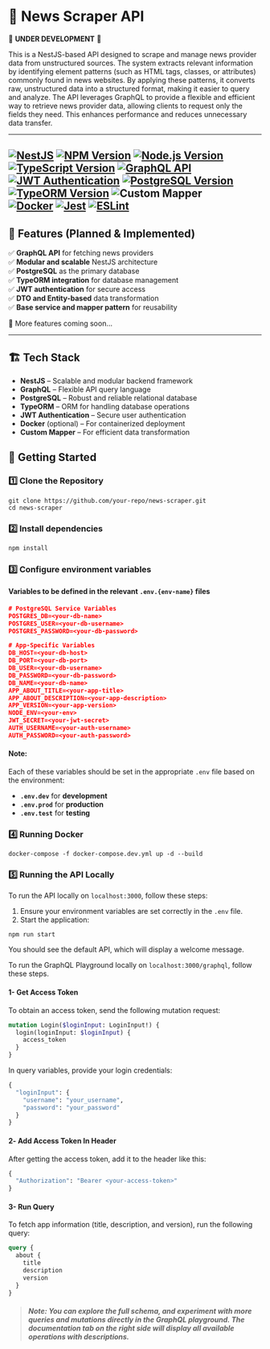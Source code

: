 

# 📰 News Scraper API
🚧 **UNDER DEVELOPMENT** 🚧  

This is a NestJS-based API designed to scrape and manage news provider data from unstructured sources. The system extracts relevant information by identifying element patterns (such as HTML tags, classes, or attributes) commonly found in news websites. By applying these patterns, it converts raw, unstructured data into a structured format, making it easier to query and analyze.
The API leverages GraphQL to provide a flexible and efficient way to retrieve news provider data, allowing clients to request only the fields they need. This enhances performance and reduces unnecessary data transfer.

---
<a href="https://nestjs.com/" target="_blank"> <img src="https://img.shields.io/badge/NestJS-Framework-red.svg" alt="NestJS" /></a>
<a href="https://www.npmjs.com/~nestjscore" target="_blank"> <img src="https://img.shields.io/npm/v/@nestjs/core.svg" alt="NPM Version" /></a>
<a href="https://nodejs.org/" target="_blank"> <img src="https://img.shields.io/badge/Node.js-16%2B-green.svg" alt="Node.js Version" /></a>
<a href="https://www.typescriptlang.org/" target="_blank"> <img src="https://img.shields.io/badge/TypeScript-4%2B-blue.svg" alt="TypeScript Version" /></a>
<a href="https://graphql.org/" target="_blank"> <img src="https://img.shields.io/badge/GraphQL-API-red.svg" alt="GraphQL API" /></a>
<br>
<a href="https://jwt.io/" target="_blank"> <img src="https://img.shields.io/badge/JWT-Authentication-yellow.svg" alt="JWT Authentication" /></a>
<a href="https://www.postgresql.org/" target="_blank"> <img src="https://img.shields.io/badge/PostgreSQL-14%2B-blue.svg" alt="PostgreSQL Version" /></a>
<a href="https://typeorm.io/" target="_blank"> <img src="https://img.shields.io/badge/TypeORM-0.3%2B-orange.svg" alt="TypeORM Version" /></a>
<a> <img src="https://img.shields.io/badge/Mapper-lightgrey.svg" alt="Custom Mapper" /></a>
<br>
<a href="https://www.docker.com/" target="_blank"> <img src="https://img.shields.io/badge/Docker-Enabled-blue.svg" alt="Docker" /></a>
<a href="https://jestjs.io/" target="_blank"> <img src="https://img.shields.io/badge/Jest-Testing-brightgreen.svg" alt="Jest" /></a>
<a href="https://eslint.org/" target="_blank"> <img src="https://img.shields.io/badge/ESLint-Linting-purple.svg" alt="ESLint" /></a>
---
## 📌 Features (Planned & Implemented)  

✅ **GraphQL API** for fetching news providers  
✅ **Modular and scalable** NestJS architecture  
✅ **PostgreSQL** as the primary database  
✅ **TypeORM integration** for database management  
✅ **JWT authentication** for secure access  
✅ **DTO and Entity-based** data transformation  
✅ **Base service and mapper pattern** for reusability

🔄 More features coming soon...  

---
## 🏗️ Tech Stack  

- **NestJS** – Scalable and modular backend framework  
- **GraphQL** – Flexible API query language  
- **PostgreSQL** – Robust and reliable relational database  
- **TypeORM** – ORM for handling database operations  
- **JWT Authentication** – Secure user authentication  
- **Docker** (optional) – For containerized deployment  
- **Custom Mapper** – For efficient data transformation



## 🚀 Getting Started  

### 1️⃣ **Clone the Repository**  

```console
git clone https://github.com/your-repo/news-scraper.git
cd news-scraper
```
### 2️⃣ **Install dependencies**  

```bash
npm install
```
### 3️⃣ **Configure environment variables**
#### Variables to be defined in the relevant `.env.{env-name}` files

```json
# PostgreSQL Service Variables
POSTGRES_DB=<your-db-name>
POSTGRES_USER=<your-db-username>
POSTGRES_PASSWORD=<your-db-password>

# App-Specific Variables
DB_HOST=<your-db-host>
DB_PORT=<your-db-port>
DB_USER=<your-db-username>
DB_PASSWORD=<your-db-password>
DB_NAME=<your-db-name>
APP_ABOUT_TITLE=<your-app-title>
APP_ABOUT_DESCRIPTION=<your-app-description>
APP_VERSION=<your-app-version>
NODE_ENV=<your-env>
JWT_SECRET=<your-jwt-secret>
AUTH_USERNAME=<your-auth-username>
AUTH_PASSWORD=<your-auth-password>
```


#### **Note:**
Each of these variables should be set in the appropriate `.env` file based on the environment:
- **`.env.dev`** for **development**
- **`.env.prod`** for **production**
- **`.env.test`** for **testing**

### 4️⃣ **Running Docker**

```console
docker-compose -f docker-compose.dev.yml up -d --build
```
### 5️⃣ **Running the API Locally**

To run the API locally on `localhost:3000`, follow these steps:

1. Ensure your environment variables are set correctly in the `.env` file.
2. Start the application:

```bash
npm run start
```
You should see the default API, which will display a welcome message.


To run the GraphQL Playground locally on `localhost:3000/graphql`, follow these steps.

#### 1- **Get Access Token**

To obtain an access token, send the following mutation request:

```graphql
mutation Login($loginInput: LoginInput!) {
  login(loginInput: $loginInput) {
    access_token
  }
}
```
In query variables, provide your login credentials:
```graphql
{
  "loginInput": {
    "username": "your_username",
    "password": "your_password"
  }
}
```
#### 2️- **Add Access Token In Header**
After getting the access token, add it to the header like this:
```graphql
{
  "Authorization": "Bearer <your-access-token>"
}
```
#### 3- **Run Query**
To fetch app information (title, description, and version), run the following query:
```graphql
query {
  about {
    title
    description
    version
  }
}
```

> ##### Note: You can explore the full schema, and experiment with more queries and mutations directly in the GraphQL playground. The documentation tab on the right side will display all available operations with descriptions.
